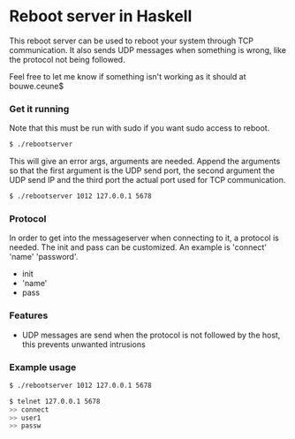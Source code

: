 # Reboot server in Haskell

This reboot server can be used to reboot your system through TCP communication. It also sends UDP messages when something is wrong, like the protocol not being followed.

Feel free to let me know if something isn't working as it should at bouwe.ceune$

### Get it running

Note that this must be run with sudo if you want sudo access to reboot.

```sh
$ ./rebootserver
```
This will give an error args, arguments are needed.
Append the arguments so that the first argument is the UDP send port, the second argument the UDP send IP and the third port the actual port used for TCP communication.

```sh
$ ./rebootserver 1012 127.0.0.1 5678
```
### Protocol 

In order to get into the messageserver when connecting to it, a protocol is needed. The init and pass can be customized. An example is 'connect' 'name' 'password'.
-   init
-   'name'
-   pass

### Features

- UDP messages are send when the protocol is not followed by the host, this prevents unwanted intrusions

### Example usage

```sh
$ ./rebootserver 1012 127.0.0.1 5678
```

```sh
$ telnet 127.0.0.1 5678
>> connect
>> user1
>> passw
```
